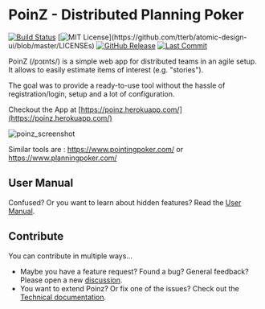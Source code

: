 # PoinZ - Distributed Planning Poker

[![Build Status](https://travis-ci.com/Zuehlke/poinz.svg?branch=master)](https://app.travis-ci.com/github/Zuehlke/poinz)
[![MIT License](https://img.shields.io/apm/l/atomic-design-ui.svg?)](https://github.com/tterb/atomic-design-ui/blob/master/LICENSEs)
[![GitHub Release](https://img.shields.io/github/v/release/Zuehlke/PoinZ.svg?style=flat)]()
[![Last Commit](https://img.shields.io/github/last-commit/Zuehlke/PoinZ.svg?style=flat)]()

PoinZ (/pɔɪnts/) is a simple web app for distributed teams in an agile setup. It allows to easily estimate items of interest (e.g. "stories").

The goal was to provide a ready-to-use tool without the hassle of registration/login, setup and a lot of configuration.

Checkout the App at [https://poinz.herokuapp.com/](https://poinz.herokuapp.com/)

![poinz_screenshot](https://user-images.githubusercontent.com/1777143/83323333-5c74b780-a25e-11ea-9629-48ae85b22215.png)

Similar tools are : https://www.pointingpoker.com/ or https://www.planningpoker.com/

## User Manual

Confused? Or you want to learn about hidden features? Read the [User Manual](docu/manual.md).

## Contribute

You can contribute in multiple ways...

* Maybe you have a feature request? Found a bug? General feedback? Please open a new [discussion](https://github.com/Zuehlke/poinz/discussions).
* You want to extend Poinz? Or fix one of the issues? Check out the [Technical documentation](./docu/technicalDocu.md).
